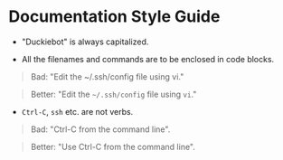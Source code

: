 # Documentation Style Guide

* "Duckiebot" is always capitalized.

* All the filenames and commands are to be enclosed in code blocks.

> Bad: "Edit the ~/.ssh/config file using vi."

> Better: "Edit the `~/.ssh/config` file using `vi`."


* `Ctrl-C`, `ssh` etc. are not verbs.

> Bad: "Ctrl-C from the command line".

> Better: "Use Ctrl-C from the command line".
